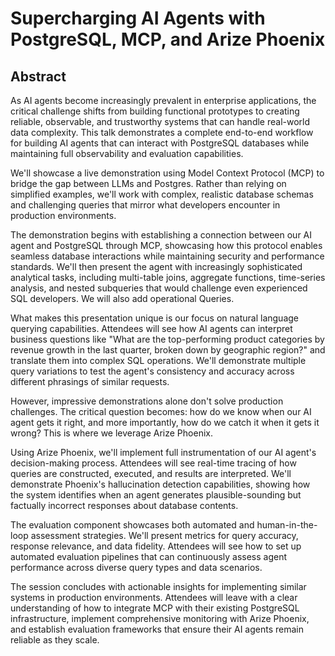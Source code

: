 # Supercharging AI Agents with PostgreSQL, MCP, and Arize Phoenix

## Abstract

As AI agents become increasingly prevalent in enterprise applications, the critical challenge shifts from building functional prototypes to creating reliable, observable, and trustworthy systems that can handle real-world data complexity. 
This talk demonstrates a complete end-to-end workflow for building AI agents that can interact with PostgreSQL databases while maintaining full observability and evaluation capabilities.

We'll showcase a live demonstration using Model Context Protocol (MCP) to bridge the gap between LLMs and Postgres. Rather than relying on simplified examples, we'll work with complex, realistic database schemas and challenging queries that mirror what developers encounter in production environments.

The demonstration begins with establishing a connection between our AI agent and PostgreSQL through MCP, showcasing how this protocol enables seamless database interactions while maintaining security and performance standards. We'll then present the agent with increasingly sophisticated analytical tasks, including multi-table joins, aggregate functions, time-series analysis, and nested subqueries that would challenge even experienced SQL developers. We will also add operational Queries. 

What makes this presentation unique is our focus on natural language querying capabilities. Attendees will see how AI agents can interpret business questions like "What are the top-performing product categories by revenue growth in the last quarter, broken down by geographic region?" and translate them into complex SQL operations. We'll demonstrate multiple query variations to test the agent's consistency and accuracy across different phrasings of similar requests.

However, impressive demonstrations alone don't solve production challenges. The critical question becomes: how do we know when our AI agent gets it right, and more importantly, how do we catch it when it gets it wrong? This is where we leverage Arize Phoenix.

Using Arize Phoenix, we'll implement full instrumentation of our AI agent's decision-making process. Attendees will see real-time tracing of how queries are constructed, executed, and results are interpreted. We'll demonstrate Phoenix's hallucination detection capabilities, showing how the system identifies when an agent generates plausible-sounding but factually incorrect responses about database contents.

The evaluation component showcases both automated and human-in-the-loop assessment strategies. We'll present metrics for query accuracy, response relevance, and data fidelity. Attendees will see how to set up automated evaluation pipelines that can continuously assess agent performance across diverse query types and data scenarios.

The session concludes with actionable insights for implementing similar systems in production environments. Attendees will leave with a clear understanding of how to integrate MCP with their existing PostgreSQL infrastructure, implement comprehensive monitoring with Arize Phoenix, and establish evaluation frameworks that ensure their AI agents remain reliable as they scale.
